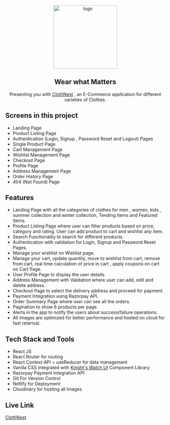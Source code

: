 
<div align="center">
  <img src="https://res.cloudinary.com/ajain8479/image/upload/v1655183630/E-com%20Images/i9scsfrwyl9pb0gpifkc.png" height="200" width="200" alt="logo"/>
  <h2>Wear what Matters</h2>
    <p> Presenting you with <a href="https://cloth-nest.netlify.app/">ClothNest</a> , an E-Commerce application for different varieties of Clothes.</p>
 </div>

## Screens in this project
- Landing Page
- Product Listing Page
- Authentication (Login, Signup , Password Reset and Logout) Pages
- Single Product Page
- Cart Management Page
- Wishlist Management Page
- Checkout Page
- Profile Page
- Address Management Page
- Order History Page
- 404 (Not Found) Page

## Features
- Landing Page with all the categories of clothes for men , women, kids , summer collection and winter collection, Tending Items and Featured Items.
- Product Listing Page where user can filter products based on price, category and rating. User can add product to cart and wishlist any item.
- Search Functionality to search for different products.
- Authentication with validation for Login, Signup and Password Reset Pages.
- Manage your wishlist on Wishlist page.
- Manage your cart, update quantity, move to wishlist from cart, remove from cart, real time calculation of price in cart , apply coupons on cart on Cart Page.
- User Profile Page to display the user details.
- Address Management with Validation where user can add, edit and delete address.
- Checkout Page to select the delivery address and proceed for payment.
- Payment Integration using Razorpay API.
- Order Summary Page where user can see all the orders.
- Pagination to show 6 products per page.
- Alerts in the app to notify the users about success/failure operations.
- All Images are optimized for better performance and hosted on cloud for fast reterival.

## Tech Stack and Tools
- React JS
- React Router for routing
- React Context API + useReducer for data management
- Vanilla CSS integrated with [Knight's Watch UI](https://knights-watch-ui.netlify.app/) Component Library
- Razorpay Payment Integration API
- Git For Version Control
- Netlify for Deployment
- Cloudinary for hosting all Images

## Live Link
[ClothNest](https://cloth-nest.netlify.app/)

